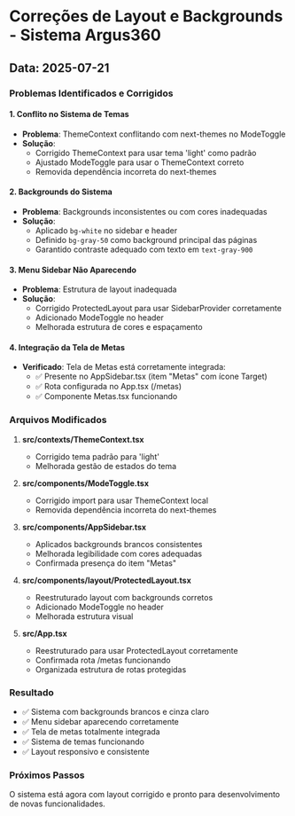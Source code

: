 
# Correções de Layout e Backgrounds - Sistema Argus360

## Data: 2025-07-21

### Problemas Identificados e Corrigidos

#### 1. **Conflito no Sistema de Temas**
- **Problema**: ThemeContext conflitando com next-themes no ModeToggle
- **Solução**: 
  - Corrigido ThemeContext para usar tema 'light' como padrão
  - Ajustado ModeToggle para usar o ThemeContext correto
  - Removida dependência incorreta do next-themes

#### 2. **Backgrounds do Sistema**
- **Problema**: Backgrounds inconsistentes ou com cores inadequadas
- **Solução**:
  - Aplicado `bg-white` no sidebar e header
  - Definido `bg-gray-50` como background principal das páginas
  - Garantido contraste adequado com texto em `text-gray-900`

#### 3. **Menu Sidebar Não Aparecendo**
- **Problema**: Estrutura de layout inadequada
- **Solução**:
  - Corrigido ProtectedLayout para usar SidebarProvider corretamente
  - Adicionado ModeToggle no header
  - Melhorada estrutura de cores e espaçamento

#### 4. **Integração da Tela de Metas**
- **Verificado**: Tela de Metas está corretamente integrada:
  - ✅ Presente no AppSidebar.tsx (item "Metas" com ícone Target)
  - ✅ Rota configurada no App.tsx (/metas)
  - ✅ Componente Metas.tsx funcionando

### Arquivos Modificados

1. **src/contexts/ThemeContext.tsx**
   - Corrigido tema padrão para 'light'
   - Melhorada gestão de estados do tema

2. **src/components/ModeToggle.tsx**
   - Corrigido import para usar ThemeContext local
   - Removida dependência incorreta do next-themes

3. **src/components/AppSidebar.tsx**
   - Aplicados backgrounds brancos consistentes
   - Melhorada legibilidade com cores adequadas
   - Confirmada presença do item "Metas"

4. **src/components/layout/ProtectedLayout.tsx**
   - Reestruturado layout com backgrounds corretos
   - Adicionado ModeToggle no header
   - Melhorada estrutura visual

5. **src/App.tsx**
   - Reestruturado para usar ProtectedLayout corretamente
   - Confirmada rota /metas funcionando
   - Organizada estrutura de rotas protegidas

### Resultado

- ✅ Sistema com backgrounds brancos e cinza claro
- ✅ Menu sidebar aparecendo corretamente
- ✅ Tela de metas totalmente integrada
- ✅ Sistema de temas funcionando
- ✅ Layout responsivo e consistente

### Próximos Passos

O sistema está agora com layout corrigido e pronto para desenvolvimento de novas funcionalidades.
